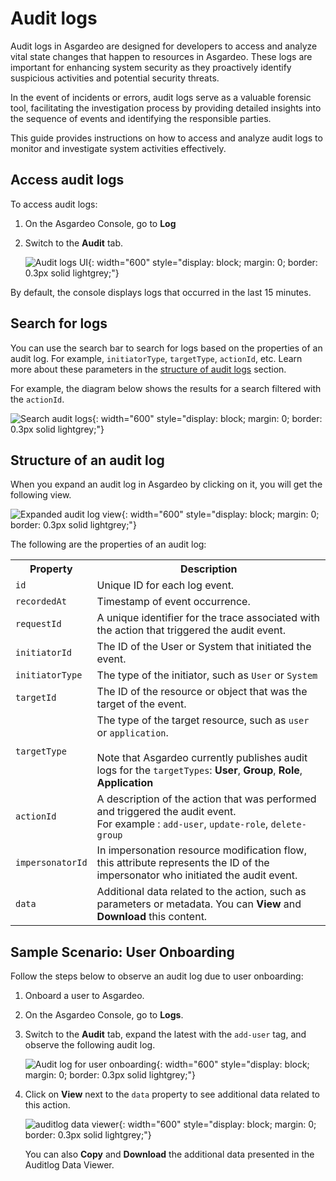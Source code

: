 # Audit logs

Audit logs in Asgardeo are designed for developers to access and analyze vital state changes that happen to resources in Asgardeo. These logs are important for enhancing system security as they proactively identify suspicious activities and potential security threats.

In the event of incidents or errors, audit logs serve as a valuable forensic tool, facilitating the investigation process by providing detailed insights into the sequence of events and identifying the responsible parties.

This guide provides instructions on how to access and analyze audit logs to monitor and investigate system activities effectively.

## Access audit logs

To access audit logs:

1. On the Asgardeo Console, go to **Log**

2. Switch to the **Audit** tab.

    ![Audit logs UI]({{base_path}}/assets/img/guides/asgardeo-logs/audit-logs/audit-logs-ui.png){: width="600" style="display: block; margin: 0; border: 0.3px solid lightgrey;"}

By default, the console displays logs that occurred in the last 15 minutes.

## Search for logs

You can use the search bar to search for logs based on the properties of an audit log. For example, `initiatorType`, `targetType`, `actionId`, etc. Learn more about these parameters in the [structure of audit logs](#structure-of-an-audit-log) section.

For example, the diagram below shows the results for a search filtered with the `actionId`.

![Search audit logs]({{base_path}}/assets/img/guides/asgardeo-logs/audit-logs/search-audit-logs.png){: width="600" style="display: block; margin: 0; border: 0.3px solid lightgrey;"}

## Structure of an audit log

When you expand an audit log in Asgardeo by clicking on it, you will get the following view.

![Expanded audit log view]({{base_path}}/assets/img/guides/asgardeo-logs/audit-logs/expanded-view-audit-log.png){: width="600" style="display: block; margin: 0; border: 0.3px solid lightgrey;"}

The following are the properties of an audit log:

<table>
    <tr>
        <th>Property</th>
        <th>Description</th>
    </tr>
    <tr>
        <td><code>id</code></td>
        <td>Unique ID for each log event.</td>
    </tr>
    <tr>
        <td><code>recordedAt</code></td>
        <td>Timestamp of event occurrence.</td>
    </tr>
    <tr>
        <td><code>requestId</code></td>
        <td>A unique identifier for the trace associated with the action that triggered the audit event.</td>
    </tr>
    <tr>
        <td><code>initiatorId</code></td>
        <td>The ID of the User or System that initiated the event.</td>
    </tr>
    <tr>
        <td><code>initiatorType</code></td>
        <td>The type of the initiator, such as <code>User</code> or <code>System</code></td>
    </tr>
    <tr>
        <td><code>targetId</code></td>
        <td>The ID of the resource or object that was the target of the event.</td>
    </tr>
    <tr>
        <td><code>targetType</code></td>
        <td>The type of the target resource, such as <code>user</code> or <code>application</code>. <br><br> Note that Asgardeo currently publishes audit logs for the <code>targetTypes</code>: <b>User</b>, <b>Group</b>, <b>Role</b>, <b>Application</b></td>
    </tr>
    <tr>
        <td><code>actionId</code></td>
        <td>A description of the action that was performed and triggered the audit event. <br> For example : <code>add-user</code>, <code>update-role</code>, <code>delete-group</code></td>
    </tr>
    <tr>
        <td><code>impersonatorId</code></td>
        <td>In impersonation resource modification flow, this attribute represents the ID of the impersonator who initiated the audit event.</td>
    </tr>
    <tr>
        <td><code>data</code></td>
        <td>Additional data related to the action, such as parameters or metadata. You can <b>View</b> and <b>Download</b> this content.</td>
    </tr>
</table>

## Sample Scenario: User Onboarding

Follow the steps below to observe an audit log due to user onboarding:

1. <a :href="$withBase('/guides/users/manage-users/#onboard-single-user')">Onboard a user</a> to Asgardeo.

2. On the Asgardeo Console, go to **Logs**.

3. Switch to the **Audit** tab, expand the latest with the `add-user` tag, and observe the following audit log.

    ![Audit log for user onboarding]({{base_path}}/assets/img/guides/asgardeo-logs/audit-logs/audit-logs-scenario.png){: width="600" style="display: block; margin: 0; border: 0.3px solid lightgrey;"}

4. Click on **View** next to the `data` property to see additional data related to this action.

    ![auditlog data viewer]({{base_path}}/assets/img/guides/asgardeo-logs/audit-logs/auditlog-data-viewer.png){: width="600" style="display: block; margin: 0; border: 0.3px solid lightgrey;"}

    You can also **Copy** and **Download** the additional data presented in the Auditlog Data Viewer.